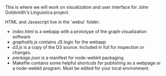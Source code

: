 This is where we will work on visualization and user interface for John Goldsmith's Linguistica project.

HTML and Javascript live in the 'webui' folder:
- *index.html* is a webapp with a prototype of the graph visualization software
- *graphutils.js* contains JS logic for the webapp
- *d3.js* is a copy of the D3 source. Included in full for inspection or changes.
- *package.json* is a manifest for node-webkit packaging.
- Makefile contains some helpful shortcuts for publishing as a webpage or a node-webkit program. Must be edited for your local environment.